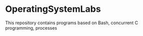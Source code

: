 # OperatingSystemLabs
This repository contains programs based on Bash, concurrent C programming, processes
